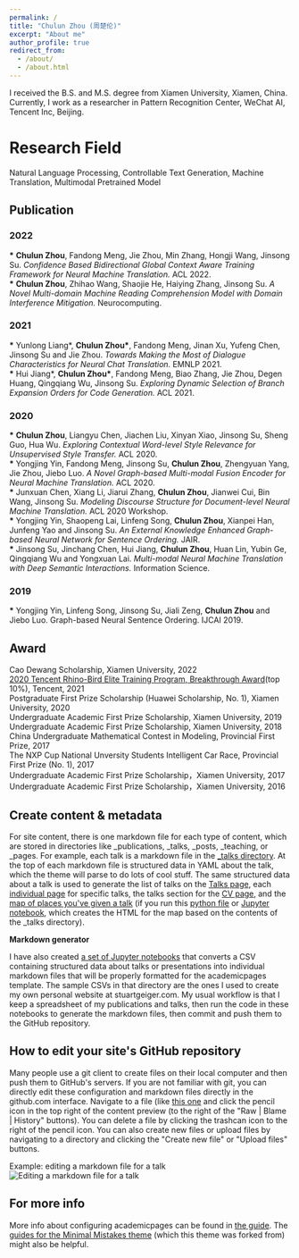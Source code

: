 ```yaml
---
permalink: /
title: "Chulun Zhou (周楚伦)"
excerpt: "About me"
author_profile: true
redirect_from: 
  - /about/
  - /about.html
---
```


I received the B.S. and M.S. degree from Xiamen University, Xiamen, China. Currently, I work as a researcher in Pattern Recognition Center, WeChat AI, Tencent Inc, Beijing.

Research Field
======
Natural Language Processing, Controllable Text Generation, Machine Translation, Multimodal Pretrained Model

Publication
------
### **2022**
__\*__ **Chulun Zhou**, Fandong Meng, Jie Zhou, Min Zhang, Hongji Wang, Jinsong Su. *Confidence Based Bidirectional Global Context Aware Training Framework for Neural Machine Translation.* ACL 2022. <br>
__\*__ **Chulun Zhou**, Zhihao Wang, Shaojie He, Haiying Zhang, Jinsong Su. *A Novel Multi-domain Machine Reading Comprehension Model with Domain Interference Mitigation.* Neurocomputing. <br>
### **2021**
__\*__ Yunlong Liang\*, __Chulun Zhou\*__, Fandong Meng, Jinan Xu, Yufeng Chen, Jinsong Su and Jie Zhou. *Towards Making the Most of Dialogue Characteristics for Neural 
Chat Translation.* EMNLP 2021. <br>
__\*__ Hui Jiang\*, __Chulun Zhou\*__, Fandong Meng, Biao Zhang, Jie Zhou, Degen Huang, Qingqiang Wu, Jinsong Su. *Exploring Dynamic Selection of Branch Expansion Orders for Code Generation.* ACL 2021. <br>
### **2020**
__\*__ **Chulun Zhou**, Liangyu Chen, Jiachen Liu, Xinyan Xiao, Jinsong Su, Sheng Guo, Hua Wu. *Exploring Contextual Word-level Style Relevance for Unsupervised Style Transfer.* ACL 2020. <br>
__\*__ Yongjing Yin, Fandong Meng, Jinsong Su, **Chulun Zhou**, Zhengyuan Yang, Jie Zhou, Jiebo Luo. *A Novel Graph-based Multi-modal Fusion Encoder for Neural Machine Translation.* ACL 2020. <br>
__\*__ Junxuan Chen, Xiang Li, Jiarui Zhang, **Chulun Zhou**, Jianwei Cui, Bin Wang, Jinsong Su. *Modeling Discourse Structure for Document-level Neural Machine Translation.* ACL 2020 Workshop. <br>
__\*__ Yongjing Yin, Shaopeng Lai, Linfeng Song, **Chulun Zhou**, Xianpei Han, Junfeng Yao and Jinsong Su. *An External Knowledge Enhanced Graph-based Neural Network for Sentence Ordering.* JAIR. <br>
__\*__ Jinsong Su, Jinchang Chen, Hui Jiang, **Chulun Zhou**, Huan Lin, Yubin Ge, Qingqiang Wu and Yongxuan Lai. *Multi-modal Neural Machine Translation with Deep Semantic Interactions.* Information Science. <br>
### **2019**
__\*__ Yongjing Yin, Linfeng Song, Jinsong Su, Jiali Zeng, **Chulun Zhou** and Jiebo Luo. Graph-based Neural Sentence Ordering. IJCAI 2019. <br>

Award
------
Cao Dewang Scholarship, Xiamen University, 2022 <br>
[2020 Tencent Rhino-Bird Elite Training Program, Breakthrough Award](https://mp.weixin.qq.com/s?__biz=MjM5NzIwODcyMQ==&mid=2663360682&idx=2&sn=e7aa95190debf39e75b7fbc181477ee4&chksm=bd967f548ae1f64203bc99c76fefd6fa38c052352b16664445819fda8bdece69ed76fca2193d&mpshare=1&scene=1&srcid=0723nwtaGWx76IR3gcD3oACc&sharer_sharetime=1667277476778&sharer_shareid=5d26372919d07adb4b3b90f3e2ed5c7f&version=4.0.19.6020&platform=win#rd)(top 10%), Tencent, 2021 <br>
Postgraduate First Prize Scholarship (Huawei Scholarship, No. 1), Xiamen University, 2020 <br>
Undergraduate Academic First Prize Scholarship, Xiamen University, 2019 <br>
Undergraduate Academic First Prize Scholarship, Xiamen University, 2018 <br>
China Undergraduate Mathematical Contest in Modeling, Provincial First Prize, 2017 <br>
The NXP Cup National Unversity Students Intelligent Car Race, Provincial First Prize (No. 1), 2017 <br>
Undergraduate Academic First Prize Scholarship，Xiamen University, 2017 <br>
Undergraduate Academic First Prize Scholarship，Xiamen University, 2016 <br>

Create content & metadata
------
For site content, there is one markdown file for each type of content, which are stored in directories like _publications, _talks, _posts, _teaching, or _pages. For example, each talk is a markdown file in the [_talks directory](https://github.com/academicpages/academicpages.github.io/tree/master/_talks). At the top of each markdown file is structured data in YAML about the talk, which the theme will parse to do lots of cool stuff. The same structured data about a talk is used to generate the list of talks on the [Talks page](https://academicpages.github.io/talks), each [individual page](https://academicpages.github.io/talks/2012-03-01-talk-1) for specific talks, the talks section for the [CV page](https://academicpages.github.io/cv), and the [map of places you've given a talk](https://academicpages.github.io/talkmap.html) (if you run this [python file](https://github.com/academicpages/academicpages.github.io/blob/master/talkmap.py) or [Jupyter notebook](https://github.com/academicpages/academicpages.github.io/blob/master/talkmap.ipynb), which creates the HTML for the map based on the contents of the _talks directory).

**Markdown generator**

I have also created [a set of Jupyter notebooks](https://github.com/academicpages/academicpages.github.io/tree/master/markdown_generator
) that converts a CSV containing structured data about talks or presentations into individual markdown files that will be properly formatted for the academicpages template. The sample CSVs in that directory are the ones I used to create my own personal website at stuartgeiger.com. My usual workflow is that I keep a spreadsheet of my publications and talks, then run the code in these notebooks to generate the markdown files, then commit and push them to the GitHub repository.

How to edit your site's GitHub repository
------
Many people use a git client to create files on their local computer and then push them to GitHub's servers. If you are not familiar with git, you can directly edit these configuration and markdown files directly in the github.com interface. Navigate to a file (like [this one](https://github.com/academicpages/academicpages.github.io/blob/master/_talks/2012-03-01-talk-1.md) and click the pencil icon in the top right of the content preview (to the right of the "Raw | Blame | History" buttons). You can delete a file by clicking the trashcan icon to the right of the pencil icon. You can also create new files or upload files by navigating to a directory and clicking the "Create new file" or "Upload files" buttons. 

Example: editing a markdown file for a talk
![Editing a markdown file for a talk](/images/editing-talk.png)

For more info
------
More info about configuring academicpages can be found in [the guide](https://academicpages.github.io/markdown/). The [guides for the Minimal Mistakes theme](https://mmistakes.github.io/minimal-mistakes/docs/configuration/) (which this theme was forked from) might also be helpful.
